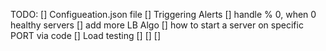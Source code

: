TODO:
[] Configueation.json file
[] Triggering Alerts
[] handle % 0, when 0 healthy servers
[] add more LB Algo
[] how to start a server on specific PORT via code
[] Load testing
[]
[]
[]
